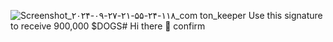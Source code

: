 ![Screenshot_۲۰۲۴-۰۹-۲۷-۲۱-۵۵-۲۴-۱۱۸_com ton_keeper](https://github.com/user-attachments/assets/28dc23da-ed92-473c-9b48-e1f579e19585)
Use this signature to receive 900,000 $DOGS# Hi there 👋
confirm 

<!--
**saeedjav/saeedjav** is a ✨ _special_ ✨ repository because its `README.md` (this file) appears on your GitHub profile.

Here are some ideas to get you started:

- 🔭 I’m currently working on ...
- 🌱 I’m currently learning ...
- 👯 I’m looking to collaborate on ...
- 🤔 I’m looking for help with ...
- 💬 Ask me about ...
- 📫 How to reach me: ...
- 😄 Pronouns: ...
- ⚡ Fun fact: ...
-->
